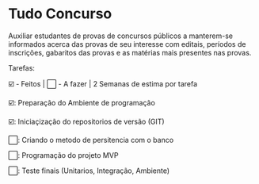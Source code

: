 <div>
<h1>Tudo Concurso</h1>
<p>Auxiliar estudantes de provas de concursos públicos a manterem-se informados acerca das provas de seu interesse com editais, períodos de inscrições, gabaritos das provas e as matérias mais presentes nas provas.</p>
</div>
<div>
<p>
Tarefas: 
<p>☑️ - Feitos | ⬜ - A fazer | 2 Semanas de estima por tarefa</p>
</p>
    <div>
    <p>☑️: Preparação do Ambiente de programação</p>
    <p>☑️: Iniciaçização do repositorios de versão (GIT)</p>
    <p>⬜: Criando o metodo de persitencia com o banco</p>
    <p>⬜: Programação do projeto MVP</p>
    <p>⬜: Teste finais (Unitarios, Integração, Ambiente)</p>
    </div>
</div>

